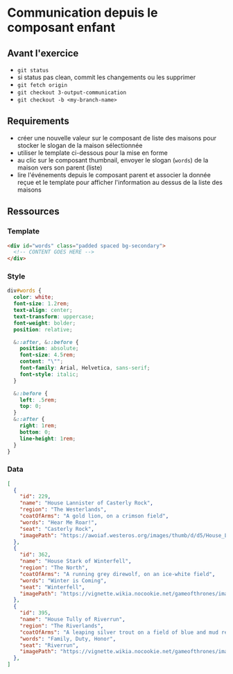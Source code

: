 # Communication depuis le composant enfant

## Avant l'exercice

- `git status`
- si status pas clean, commit les changements ou les supprimer
- `git fetch origin`
- `git checkout 3-output-communication`
- `git checkout -b <my-branch-name>`

## Requirements

- créer une nouvelle valeur sur le composant de liste des maisons pour stocker le slogan de la maison sélectionnée
- utiliser le template ci-dessous pour la mise en forme
- au clic sur le composant thumbnail, envoyer le slogan (`words`) de la maison vers son parent (liste)
- lire l'événements depuis le composant parent et associer la donnée reçue et le template pour afficher l'information au dessus de la liste des maisons

## Ressources

### Template

```HTML
<div id="words" class="padded spaced bg-secondary">
  <!-- CONTENT GOES HERE -->
</div>
```

### Style

```SCSS
div#words {
  color: white;
  font-size: 1.2rem;
  text-align: center;
  text-transform: uppercase;
  font-weight: bolder;
  position: relative;

  &::after, &::before {
    position: absolute;
    font-size: 4.5rem;
    content: "\"";
    font-family: Arial, Helvetica, sans-serif;
    font-style: italic;
  }

  &::before {
    left: .5rem;
    top: 0;
  }
  &::after {
    right: 1rem;
    bottom: 0;
    line-height: 1rem;
  }
}
```

### Data

```JSON
[
  {
    "id": 229,
    "name": "House Lannister of Casterly Rock",
    "region": "The Westerlands",
    "coatOfArms": "A gold lion, on a crimson field",
    "words": "Hear Me Roar!",
    "seat": "Casterly Rock",
    "imagePath": "https://awoiaf.westeros.org/images/thumb/d/d5/House_Lannister.svg/1200px-House_Lannister.svg.png"
  },
  {
    "id": 362,
    "name": "House Stark of Winterfell",
    "region": "The North",
    "coatOfArms": "A running grey direwolf, on an ice-white field",
    "words": "Winter is Coming",
    "seat": "Winterfell",
    "imagePath": "https://vignette.wikia.nocookie.net/gameofthrones/images/8/8a/House-Stark-Main-Shield.PNG"
  },
  {
    "id": 395,
    "name": "House Tully of Riverrun",
    "region": "The Riverlands",
    "coatOfArms": "A leaping silver trout on a field of blue and mud red",
    "words": "Family, Duty, Honor",
    "seat": "Riverrun",
    "imagePath": "https://vignette.wikia.nocookie.net/gameofthrones/images/b/bd/House-Tully-Main-Shield.PNG"
  },
]
```

